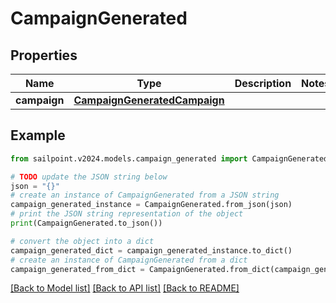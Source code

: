 # CampaignGenerated


## Properties

Name | Type | Description | Notes
------------ | ------------- | ------------- | -------------
**campaign** | [**CampaignGeneratedCampaign**](CampaignGeneratedCampaign.md) |  | 

## Example

```python
from sailpoint.v2024.models.campaign_generated import CampaignGenerated

# TODO update the JSON string below
json = "{}"
# create an instance of CampaignGenerated from a JSON string
campaign_generated_instance = CampaignGenerated.from_json(json)
# print the JSON string representation of the object
print(CampaignGenerated.to_json())

# convert the object into a dict
campaign_generated_dict = campaign_generated_instance.to_dict()
# create an instance of CampaignGenerated from a dict
campaign_generated_from_dict = CampaignGenerated.from_dict(campaign_generated_dict)
```
[[Back to Model list]](../README.md#documentation-for-models) [[Back to API list]](../README.md#documentation-for-api-endpoints) [[Back to README]](../README.md)


